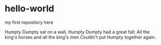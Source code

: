 # hello-world
my first repository here


Humpty Dumpty sat on a wall,
Humpty Dumpty had a great fall;
All the king's horses and all the king's men
Couldn't put Humpty together again.
